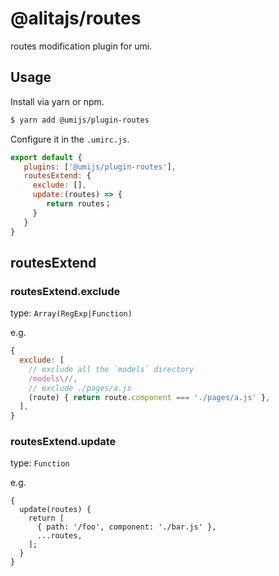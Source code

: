 # @alitajs/routes

routes modification plugin for umi.

## Usage

Install via yarn or npm.

```bash
$ yarn add @umijs/plugin-routes
```

Configure it in the `.umirc.js`.

```js
export default {
   plugins: ['@umijs/plugin-routes'],
   routesExtend: {
     exclude: [],
     update:(routes) => {
        return routes；
     }
   }
}
```

## routesExtend

### routesExtend.exclude

type: `Array(RegExp|Function)`

e.g.

```js
{
  exclude: [
    // exclude all the `models` directory
    /models\//,
    // exclude ./pages/a.js
    (route) { return route.component === './pages/a.js' },
  ],
}
```

### routesExtend.update

type: `Function`

e.g.

```
{
  update(routes) {
    return [
      { path: '/foo', component: './bar.js' },
      ...routes,
    ];
  }
}
```

